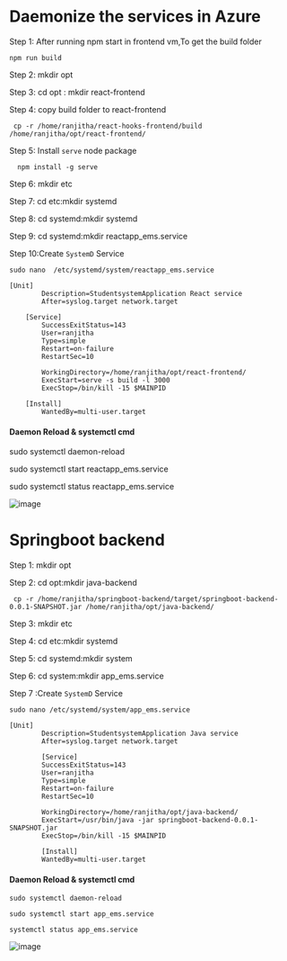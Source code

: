       

# Daemonize the services in Azure 

Step 1: After running npm start in frontend vm,To get the build folder
```
npm run build
```
Step 2: mkdir opt

Step 3: cd opt  :    mkdir react-frontend

Step 4: copy build folder to react-frontend

```
 cp -r /home/ranjitha/react-hooks-frontend/build /home/ranjitha/opt/react-frontend/

``` 
Step 5: Install `serve` node package
```
  npm install -g serve
```  


Step 6: mkdir etc

Step 7: cd etc:mkdir systemd

Step 8: cd systemd:mkdir systemd

Step 9: cd systemd:mkdir reactapp_ems.service


Step 10:Create `SystemD` Service
```
sudo nano  /etc/systemd/system/reactapp_ems.service
```
```
[Unit]
        Description=StudentsystemApplication React service
        After=syslog.target network.target

    [Service]
        SuccessExitStatus=143
        User=ranjitha
        Type=simple
        Restart=on-failure
        RestartSec=10

        WorkingDirectory=/home/ranjitha/opt/react-frontend/
        ExecStart=serve -s build -l 3000
        ExecStop=/bin/kill -15 $MAINPID

    [Install]
        WantedBy=multi-user.target

```
 #### Daemon Reload & systemctl cmd

sudo systemctl daemon-reload

sudo systemctl start reactapp_ems.service

sudo systemctl status reactapp_ems.service

![image](https://github.com/user-attachments/assets/830e8152-419b-44d7-abaf-ac0758dfe083)


# Springboot backend

Step 1: mkdir opt

Step 2: cd opt:mkdir java-backend

```
 cp -r /home/ranjitha/springboot-backend/target/springboot-backend-0.0.1-SNAPSHOT.jar /home/ranjitha/opt/java-backend/
```

Step 3: mkdir etc

Step 4: cd etc:mkdir systemd

Step 5: cd systemd:mkdir system

Step 6: cd system:mkdir  app_ems.service

Step 7 :Create `SystemD` Service

```
sudo nano /etc/systemd/system/app_ems.service
```
```
[Unit]
        Description=StudentsystemApplication Java service
        After=syslog.target network.target

        [Service]
        SuccessExitStatus=143
        User=ranjitha
        Type=simple
        Restart=on-failure
        RestartSec=10

        WorkingDirectory=/home/ranjitha/opt/java-backend/
        ExecStart=/usr/bin/java -jar springboot-backend-0.0.1-SNAPSHOT.jar
        ExecStop=/bin/kill -15 $MAINPID

        [Install]
        WantedBy=multi-user.target

```
#### Daemon Reload & systemctl cmd

    sudo systemctl daemon-reload

    sudo systemctl start app_ems.service

    systemctl status app_ems.service
  
![image](https://github.com/user-attachments/assets/03059e86-8ea9-4434-8a8d-50bf04a7bd89)


